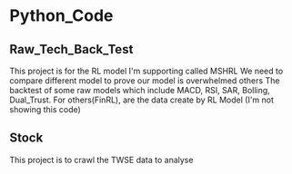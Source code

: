 # Python_Code

## Raw_Tech_Back_Test
This project is for the RL model I'm supporting called MSHRL
We need to compare different model to prove our model is overwhelmed others
The backtest of some raw models which include MACD, RSI, SAR, Bolling, Dual_Trust.
For others(FinRL), are the data create by RL Model (I'm not showing this code)

## Stock
This project is to crawl the TWSE data to analyse
